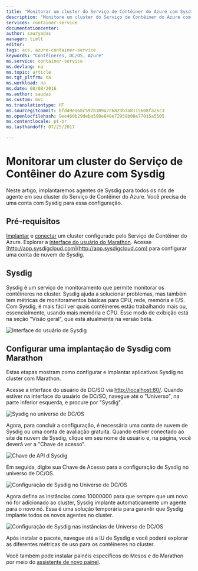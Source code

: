 ```yaml
---
title: "Monitorar um cluster do Serviço de Contêiner do Azure com Sysdig | Microsoft Docs"
description: "Monitore um cluster do Serviço de Contêiner do Azure com Sysdig."
services: container-service
documentationcenter: 
author: sauryadas
manager: timlt
editor: 
tags: acs, azure-container-service
keywords: "Contêineres, DC/OS, Azure"
ms.service: container-service
ms.devlang: na
ms.topic: article
ms.tgt_pltfrm: na
ms.workload: na
ms.date: 08/08/2016
ms.author: saudas
ms.custom: mvc
ms.translationtype: HT
ms.sourcegitcommit: bfd49ea68c597b109a2c6823b7a8115608fa26c3
ms.openlocfilehash: 9ee460b29deba598e648e72958b08e77015a5505
ms.contentlocale: pt-br
ms.lasthandoff: 07/25/2017

---
```

# <a name="monitor-an-azure-container-service-cluster-with-sysdig"></a>Monitorar um cluster do Serviço de Contêiner do Azure com Sysdig
Neste artigo, implantaremos agentes de Sysdig para todos os nós de agente em seu cluster do Serviço de Contêiner do Azure. Você precisa de uma conta com Sysdig para essa configuração. 

## <a name="prerequisites"></a>Pré-requisitos
[Implantar](container-service-deployment.md) e [conectar](../container-service-connect.md) um cluster configurado pelo Serviço de Contêiner do Azure. Explorar a [interface do usuário do Marathon](container-service-mesos-marathon-ui.md). Acesse [http://app.sysdigcloud.com](http://app.sysdigcloud.com) para configurar uma conta de nuvem de Sysdig. 

## <a name="sysdig"></a>Sysdig
Sysdig é um serviço de monitoramento que permite monitorar os contêineres no cluster. Sysdig ajuda a solucionar problemas, mas também tem métricas de monitoramentos básicas para CPU, rede, memória e E/S. Com Sysdig, é mais fácil ver quais contêineres estão trabalhando mais ou, essencialmente, usando mais memória e CPU. Esse modo de exibição está na seção "Visão geral", que está atualmente na versão beta. 

![Interface do usuário de Sysdig](./media/container-service-monitoring-sysdig/sysdig6.png) 

## <a name="configure-a-sysdig-deployment-with-marathon"></a>Configurar uma implantação de Sysdig com Marathon
Estas etapas mostram como configurar e implantar aplicativos Sysdig no cluster com Marathon. 

Acesse a interface do usuário de DC/SO via [http://localhost:80/](http://localhost:80/). Quando estiver na interface do usuário de DC/SO, navegue até o "Universo", na parte inferior esquerda, e procure por "Sysdig".

![Sysdig no universo de DC/OS](./media/container-service-monitoring-sysdig/sysdig1.png)

Agora, para concluir a configuração, é necessária uma conta de nuvem de Sysdig ou uma conta de avaliação gratuita. Quando estiver conectado ao site de nuvem de Sysdig, clique em seu nome de usuário e, na página, você deverá ver a "Chave de acesso". 

![Chave de API d Sysdig](./media/container-service-monitoring-sysdig/sysdig2.png) 

Em seguida, digite sua Chave de Acesso para a configuração de Sysdig no universo de DC/OS. 

![Configuração de Sysdig no Universo de DC/OS](./media/container-service-monitoring-sysdig/sysdig3.png)

Agora defina as instâncias como 10000000 para que sempre que um novo nó for adicionado ao cluster, Sysdig implante automaticamente um agente para o novo nó. Essa é uma solução temporária para garantir que Sysdig implante todos os novos agentes no cluster. 

![Configuração de Sysdig nas instâncias de Universo de DC/OS](./media/container-service-monitoring-sysdig/sysdig4.png)

Após instalar o pacote, navegue até a IU de Sysdig e você poderá explorar as diferentes métricas de uso para os contêineres no cluster. 

Você também pode instalar painéis específicos do Mesos e do Marathon por meio do [assistente de novo painel](https://app.sysdigcloud.com/#/dashboards/new).

